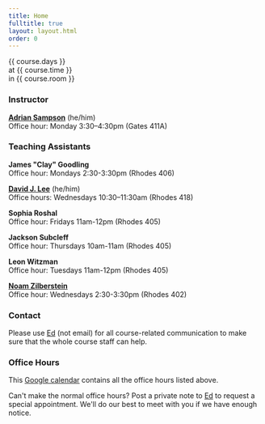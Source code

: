 ```yaml
---
title: Home
fulltitle: true
layout: layout.html
order: 0
---
```

{{ course.days }}  
at {{ course.time }}  
in {{ course.room }}

### Instructor

[**Adrian Sampson**][adrian] (he/him)    
Office hour: Monday 3:30–4:30pm (Gates 411A)

### Teaching Assistants

**James "Clay" Goodling**  
Office hour: Mondays 2:30-3:30pm (Rhodes 406)

[**David J. Lee**](https://djslzx.github.io) (he/him)  
Office hours: Wednesdays 10:30–11:30am (Rhodes 418)

**Sophia Roshal**  
Office hour: Fridays 11am-12pm (Rhodes 405)

**Jackson Subcleff**  
Office hour: Thursdays 10am-11am (Rhodes 405)

**Leon Witzman**  
Office hour: Tuesdays 11am-12pm (Rhodes 405)

[**Noam Zilberstein**](https://noamz.net)  
Office hour: Wednesdays 2:30-3:30pm (Rhodes 402)

### Contact

Please use [Ed][] (not email) for all course-related
communication to make sure that the whole course staff can help.

### Office Hours

This [Google calendar][gcal] contains all the office hours listed above.

Can't make the normal office hours? Post a private note to
[Ed][] to request a special appointment. We'll do our best
to meet with you if we have enough notice.

[adrian]: https://www.cs.cornell.edu/~asampson/
[ed]: https://edstem.org/us/courses/9227/discussion/
[gcal]: https://calendar.google.com/calendar/u/5?cid=Y19yY3I1ZDJnOGk5OXU2a2Zvc3BtampsZGZjc0Bncm91cC5jYWxlbmRhci5nb29nbGUuY29t
